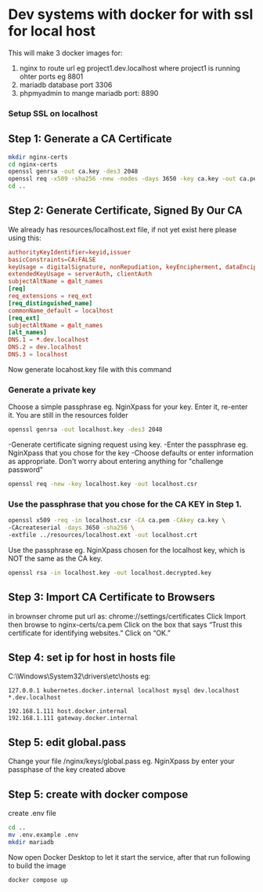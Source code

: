 
# Dev systems with docker for with ssl for local host
This will make 3 docker images for:
1. nginx to route url eg project1.dev.localhost where project1 is running ohter ports eg 8801
2. mariadb database port 3306
3. phpmyadmin to mange mariadb port: 8890

### Setup SSL on localhost
## Step 1: Generate a CA Certificate
~~~sh
mkdir nginx-certs
cd nginx-certs
openssl genrsa -out ca.key -des3 2048
openssl req -x509 -sha256 -new -nodes -days 3650 -key ca.key -out ca.pem
cd ..
~~~

## Step 2: Generate Certificate, Signed By Our CA
We already has resources/localhost.ext file, if not yet exist here please using this:
~~~conf
authorityKeyIdentifier=keyid,issuer
basicConstraints=CA:FALSE
keyUsage = digitalSignature, nonRepudiation, keyEncipherment, dataEncipherment
extendedKeyUsage = serverAuth, clientAuth
subjectAltName = @alt_names
[req]
req_extensions = req_ext
[req_distinguished_name]
commonName_default = localhost
[req_ext]
subjectAltName = @alt_names
[alt_names]
DNS.1 = *.dev.localhost
DNS.2 = dev.localhost
DNS.3 = localhost
~~~

Now generate locahost.key file with this command
### Generate a private key
Choose a simple passphrase eg. NginXpass for your key. Enter it, re-enter it.
You are still in the resources folder
~~~sh
openssl genrsa -out localhost.key -des3 2048
~~~
 -Generate certificate signing request using key.
 -Enter the passphrase eg. NginXpass that you chose for the key -Choose defaults or enter information as appropriate.
 Don't worry about entering anything for "challenge password"
~~~sh
openssl req -new -key localhost.key -out localhost.csr
~~~
### Use the passphrase that you chose for the CA KEY in Step 1.
~~~sh
openssl x509 -req -in localhost.csr -CA ca.pem -CAkey ca.key \
-CAcreateserial -days 3650 -sha256 \
-extfile ../resources/localhost.ext -out localhost.crt
~~~

 Use the passphrase eg. NginXpass chosen for the localhost key,
 which is NOT the same as the CA key.
~~~sh
openssl rsa -in localhost.key -out localhost.decrypted.key
 ~~~
## Step 3: Import CA Certificate to Browsers
in brownser chrome put url as:
chrome://settings/certificates
Click Import then browse to nginx-certs/ca.pem
Click on the box that says “Trust this certificate for identifying websites.” Click on “OK.”

## Step 4: set ip for host in hosts file
C:\Windows\System32\drivers\etc\hosts
eg:

```
127.0.0.1 kubernetes.docker.internal localhost mysql dev.localhost *.dev.localhost

192.168.1.111 host.docker.internal
192.168.1.111 gateway.docker.internal
```
## Step 5: edit global.pass
Change your file /nginx/keys/global.pass eg. NginXpass by enter your passphase of the key created above

## Step 5: create with docker compose
create .env file
```sh
cd ..
mv .env.example .env
mkdir mariadb
```
Now open Docker Desktop to let it start the service,
after that run following to build the image
~~~sh
docker compose up
~~~